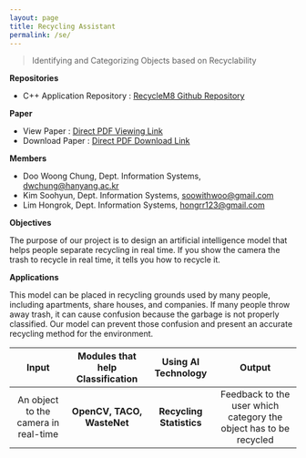 ```yaml
---
layout: page
title: Recycling Assistant
permalink: /se/
---
```


> Identifying and Categorizing Objects based on Recyclability

**Repositories**

- C++ Application Repository : [RecycleM8 Github Repository](https://github.com/2021hy-team6/recyclem8) 

**Paper**

- View Paper : [Direct PDF Viewing Link](https://github.com/2021hy-team6/se-paper/blob/main/recycling-assistant-paper-WIP.pdf)
- Download Paper : [Direct PDF Download Link](https://raw.githubusercontent.com/2021hy-team6/se-paper/main/recycling-assistant-paper-WIP.pdf)

**Members**

* Doo Woong Chung, Dept. Information Systems, dwchung@hanyang.ac.kr
* Kim Soohyun, Dept. Information Systems, soowithwoo@gmail.com
* Lim Hongrok, Dept. Information Systems, hongrr123@gmail.com

**Objectives**

The purpose of our project is to design an artificial intelligence model that helps people separate recycling in real time. If you show the camera the trash to recycle in real time, it tells you how to recycle it.

**Applications**

This model can be placed in recycling grounds used by many people, including apartments, share houses, and companies. If many people throw away trash, it can cause confusion because the garbage is not properly classified.
Our model can prevent those confusion and present an accurate recycling method for the environment.

|Input|Modules that help Classification|Using AI Technology|Output|
|:-------------------:|:-------------------:|:----------------:|:--------------------:|
|An object to the camera in real-time|**OpenCV, TACO, WasteNet**|**Recycling Statistics**|Feedback to the user which category the object has to be recycled|
